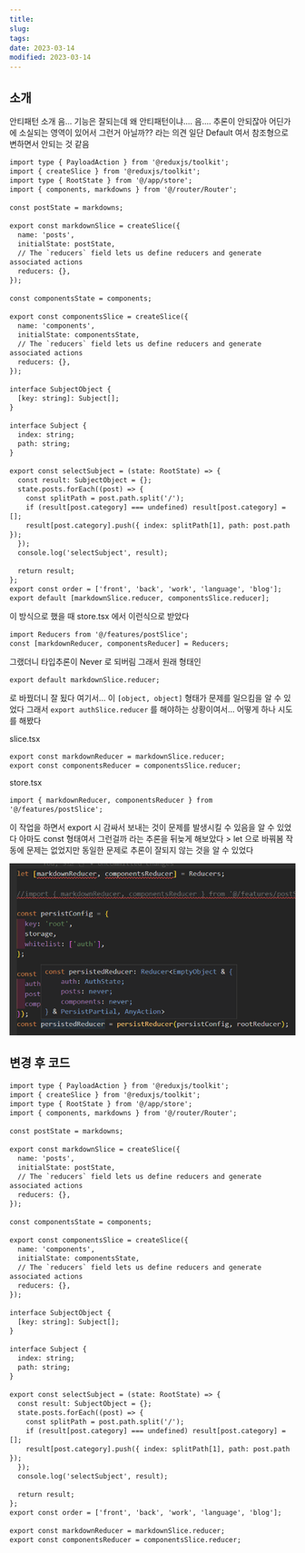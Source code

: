 ```yaml
---
title:
slug:
tags:
date: 2023-03-14
modified: 2023-03-14
---
```


## 소개

안티패턴 소개
음... 기능은 잘되는데 왜 안티패턴이냐.... 음....
추론이 안되잖아 어딘가에 소실되는 영역이 있어서 그런거 아닐까?? 라는 의견
일단 Default 여서 참조형으로 변하면서 안되는 것 같음

```tsx
import type { PayloadAction } from '@reduxjs/toolkit';
import { createSlice } from '@reduxjs/toolkit';
import type { RootState } from '@/app/store';
import { components, markdowns } from '@/router/Router';

const postState = markdowns;

export const markdownSlice = createSlice({
  name: 'posts',
  initialState: postState,
  // The `reducers` field lets us define reducers and generate associated actions
  reducers: {},
});

const componentsState = components;

export const componentsSlice = createSlice({
  name: 'components',
  initialState: componentsState,
  // The `reducers` field lets us define reducers and generate associated actions
  reducers: {},
});

interface SubjectObject {
  [key: string]: Subject[];
}

interface Subject {
  index: string;
  path: string;
}

export const selectSubject = (state: RootState) => {
  const result: SubjectObject = {};
  state.posts.forEach((post) => {
    const splitPath = post.path.split('/');
    if (result[post.category] === undefined) result[post.category] = [];
    result[post.category].push({ index: splitPath[1], path: post.path });
  });
  console.log('selectSubject', result);

  return result;
};
export const order = ['front', 'back', 'work', 'language', 'blog'];
export default [markdownSlice.reducer, componentsSlice.reducer];
```

이 방식으로 했을 때
store.tsx 에서 이런식으로 받았다

```tsx
import Reducers from '@/features/postSlice';
const [markdownReducer, componentsReducer] = Reducers;
```

그랬더니 타입추론이 Never 로 되버림
그래서 원래 형태인

```tsx
export default markdownSlice.reducer;
```

로 바꿨더니 잘 됬다 여기서...
이 `[object, object]` 형태가 문제를 일으킴을 알 수 있었다
그래서
`export authSlice.reducer` 를 해야하는 상황이여서... 어떻게 하나 시도를 해봤다

slice.tsx

```tsx
export const markdownReducer = markdownSlice.reducer;
export const componentsReducer = componentsSlice.reducer;
```

store.tsx

```
import { markdownReducer, componentsReducer } from '@/features/postSlice';
```

이 작업을 하면서 export 시 감싸서 보내는 것이 문제를 발생시킬 수 있음을 알 수 있었다
아마도 const 형태여서 그런걸까 라는 추론을 뒤늦게 해보았다 > let 으로 바꿔봄
작동에 문제는 없었지만
동일한 문제로 추론이 잘되지 않는 것을 알 수 있었다

![](file/01-array-export-anti-patten.png)

## 변경 후 코드

```tsx
import type { PayloadAction } from '@reduxjs/toolkit';
import { createSlice } from '@reduxjs/toolkit';
import type { RootState } from '@/app/store';
import { components, markdowns } from '@/router/Router';

const postState = markdowns;

export const markdownSlice = createSlice({
  name: 'posts',
  initialState: postState,
  // The `reducers` field lets us define reducers and generate associated actions
  reducers: {},
});

const componentsState = components;

export const componentsSlice = createSlice({
  name: 'components',
  initialState: componentsState,
  // The `reducers` field lets us define reducers and generate associated actions
  reducers: {},
});

interface SubjectObject {
  [key: string]: Subject[];
}

interface Subject {
  index: string;
  path: string;
}

export const selectSubject = (state: RootState) => {
  const result: SubjectObject = {};
  state.posts.forEach((post) => {
    const splitPath = post.path.split('/');
    if (result[post.category] === undefined) result[post.category] = [];
    result[post.category].push({ index: splitPath[1], path: post.path });
  });
  console.log('selectSubject', result);

  return result;
};
export const order = ['front', 'back', 'work', 'language', 'blog'];

export const markdownReducer = markdownSlice.reducer;
export const componentsReducer = componentsSlice.reducer;
```
